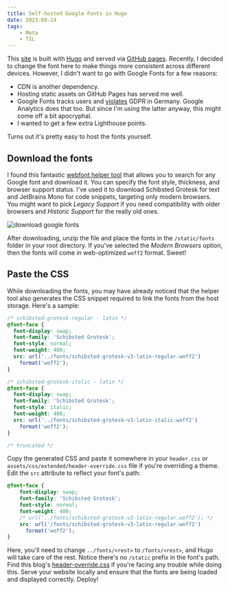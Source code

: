 ```yaml
---
title: Self-hosted Google Fonts in Hugo
date: 2023-09-14
tags:
    - Meta
    - TIL
---
```


This [site] is built with [Hugo] and served via [GitHub pages]. Recently, I decided to
change the font here to make things more consistent across different devices. However, I
didn't want to go with Google Fonts for a few reasons:

* CDN is another dependency.
* Hosting static assets on GitHub Pages has served me well.
* Google Fonts tracks users and [violates] GDPR in Germany. Google Analytics does that too.
But since I'm using the latter anyway, this might come off a bit apocryphal.
* I wanted to get a few extra Lighthouse points.

Turns out it's pretty easy to host the fonts yourself.

## Download the fonts

I found this fantastic [webfont helper tool] that allows you to search for any Google font
and download it. You can specify the font style, thickness, and browser support status. I've
used it to download Schibsted Grotesk for text and JetBrains Mono for code snippets,
targeting only modern browsers. You might want to pick *Legacy Support* if you need
compatibility with older browsers and *Historic Support* for the really old ones.

![download google fonts][image_1]

After downloading, unzip the file and place the fonts in the `/static/fonts` folder in your
root directory. If you've selected the *Modern Browsers* option, then the fonts will come in
web-optimized `woff2` format. Sweet!

## Paste the CSS

While downloading the fonts, you may have already noticed that the helper tool also
generates the CSS snippet required to link the fonts from the host storage. Here's a sample:

```css
/* schibsted-grotesk-regular - latin */
@font-face {
  font-display: swap;
  font-family: 'Schibsted Grotesk';
  font-style: normal;
  font-weight: 400;
  src: url('../fonts/schibsted-grotesk-v3-latin-regular.woff2')
    format('woff2');
}

/* schibsted-grotesk-italic - latin */
@font-face {
  font-display: swap;
  font-family: 'Schibsted Grotesk';
  font-style: italic;
  font-weight: 400;
  src: url('../fonts/schibsted-grotesk-v3-latin-italic.woff2')
    format('woff2');
}

/* truncated */
```

Copy the generated CSS and paste it somewhere in your `header.css` or
`assets/css/extended/header-override.css` file if you're overriding a theme. Edit the `src`
attribute to reflect your font's path:

```css
@font-face {
    font-display: swap;
    font-family: 'Schibsted Grotesk';
    font-style: normal;
    font-weight: 400;
    /* url('../fonts/schibsted-grotesk-v3-latin-regular.woff2'); */
    src: url('/fonts/schibsted-grotesk-v3-latin-regular.woff2')
      format('woff2');
}
```

Here, you'll need to change `../fonts/<rest>` to `/fonts/<rest>`, and Hugo will take care of
the rest. Notice there's no `/static` prefix in the font's path. Find this blog's
[header-override.css] if you're facing any trouble while doing this. Serve your website
locally and ensure that the fonts are being loaded and displayed correctly. Deploy!

[violates]: https://rewis.io/urteile/urteil/lhm-20-01-2022-3-o-1749320/
[hugo]: https://gohugo.io/
[github pages]: https://pages.github.com/
[webfont helper tool]: https://gwfh.mranftl.com/fonts
[image_1]: https://user-images.githubusercontent.com/30027932/267879992-c61a4008-d05f-45f4-9cee-ca7435bd2459.png
[header-override.css]: https://github.com/rednafi/rednafi.com/blob/main/assets/css/extended/header-override.css
[site]: https://github.com/rednafi/rednafi.com/
